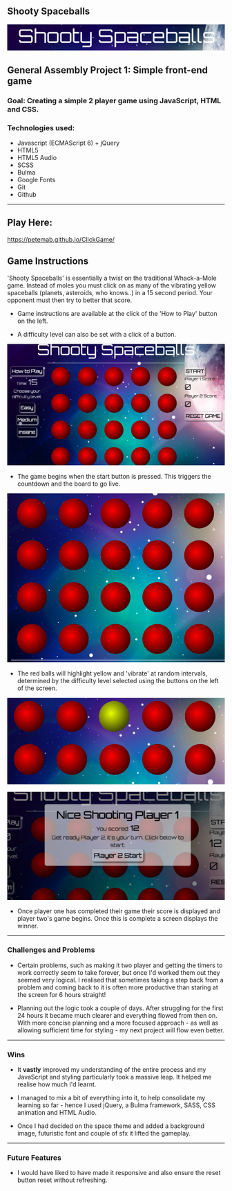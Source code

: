 
## Shooty Spaceballs

![Game Title](./scss/images/gametitle.png)

## General Assembly Project 1: Simple front-end game

### Goal: Creating a simple 2 player game using JavaScript, HTML and CSS.

### Technologies used:

* Javascript (ECMAScript 6) + jQuery
* HTML5
* HTML5 Audio
* SCSS
* Bulma
* Google Fonts
* Git
* Github

---

## Play Here:
https://petemab.github.io/ClickGame/


## Game Instructions

 'Shooty Spaceballs' is essentially a twist on the traditional Whack-a-Mole game.
 Instead of moles you must click on as many of the vibrating yellow spaceballs (planets, asteroids, who knows..) in
 a 15 second period. Your opponent must then try to better that score.

 * Game instructions are available at the click of the 'How to Play' button on the left.

 * A difficulty level can also be set with a click of a button.

 ![Fullscreen](./scss/images/fullscreen.png)


 * The game begins when the start button is pressed. This triggers the countdown and the board to go live.

 ![Gameboard](./scss/images/gameboard.png)


 * The red balls will highlight yellow and 'vibrate' at random intervals, determined by the difficulty level selected using the buttons on the left of the screen.

 ![Inplay](./scss/images/inplay.png)

 ![ScoreScreen](./scss/images/ScoreScreen.png)

 * Once player one has completed their game their score is displayed and player two's game begins. Once this is complete a screen displays the winner.

---

### Challenges and Problems

* Certain problems, such as making it two player and getting the timers to work correctly seem to take forever, but once I'd worked them out they seemed very logical. I realised that sometimes taking a step back from a problem and coming back to it is often more productive than staring at the screen for 6 hours straight!

* Planning out the logic took a couple of days. After struggling for the first 24 hours it became much clearer and everything flowed from then on. With more concise planning and a more focused approach - as well as allowing sufficient time for styling - my next project will flow even better.

---

### Wins

* It **vastly** improved my understanding of the entire process and my JavaScript and styling particularly took a massive leap. It helped me realise how much I'd learnt.

* I managed to mix a bit of everything into it, to help consolidate my learning so far - hence I used jQuery, a Bulma framework, SASS, CSS animation and HTML Audio.

* Once I had decided on the space theme and added a background image, futuristic font and couple of sfx it lifted the gameplay.

---

### Future Features

* I would have liked to have made it responsive and also ensure the reset button reset without refreshing.
